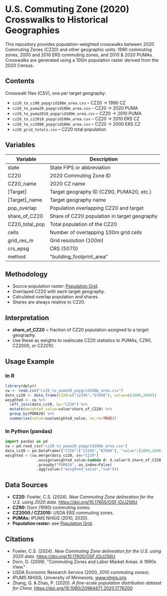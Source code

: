 # U.S. Commuting Zone (2020) Crosswalks to Historical Geographies

This repository provides population-weighted crosswalks between 2020 Commuting Zones (CZ20) and other geographic units: 1990 commuting zones, 2000 and 2010 ERS commuting zones, and 2010 & 2020 PUMAs. Crosswalks are generated using a 100m population raster derived from the 2020 Census.

## Contents
Crosswalk files (CSV), one per target geography:
- `cz20_to_cz90_popgrid100m_area.csv` – CZ20 → 1990 CZ  
- `cz20_to_puma20_popgrid100m_area.csv` – CZ20 → 2020 PUMA  
- `cz20_to_puma2010_popgrid100m_area.csv` – CZ20 → 2010 PUMA  
- `cz20_to_cz2010_popgrid100m_area.csv` – CZ20 → 2010 ERS CZ  
- `cz20_to_cz2000_popgrid100m_area.csv` – CZ20 → 2000 ERS CZ  
- `cz20_grid_totals.csv` – CZ20 total population

## Variables
| Variable        | Description |
|-----------------|-------------|
| state           | State FIPS or abbreviation |
| CZ20            | 2020 Commuting Zone ID |
| CZ20_name       | 2020 CZ name |
| [Target]        | Target geography ID (CZ90, PUMA20, etc.) |
| [Target]_name   | Target geography name |
| pop_overlap     | Population overlapping CZ20 and target |
| share_of_CZ20   | Share of CZ20 population in target geography |
| CZ20_total_pop  | Total population of the CZ20 |
| cells           | Number of overlapping 100m grid cells |
| grid_res_m      | Grid resolution (100m) |
| crs_epsg        | CRS (5070) |
| method          | "building_footprint_area" |

## Methodology
- Source population raster: [Population Grid](../population_grid/).  
- Overlayed CZ20 with each target geography.  
- Calculated overlap population and shares.  
- Shares are always relative to CZ20.

## Interpretation
- **share_of_CZ20** = fraction of CZ20 population assigned to a target geography.  
- Use these as weights to reallocate CZ20 statistics to PUMAs, CZ90, CZ2000, or CZ2010.  

## Usage Example

### In R
```r
library(dplyr)
cw <- read.csv("cz20_to_puma20_popgrid100m_area.csv")
data_cz20 <- data.frame(CZ20=c("12345","67890"), value=c(1000,2000))
weighted <- cw %>% 
  left_join(data_cz20, by="CZ20") %>% 
  mutate(weighted_value=value*share_of_CZ20) %>% 
  group_by(PUMA20) %>% 
  summarise(value=sum(weighted_value, na.rm=TRUE))
```

### In Python (pandas)
```python
import pandas as pd
cw = pd.read_csv("cz20_to_puma20_popgrid100m_area.csv")
data_cz20 = pd.DataFrame({"CZ20":["12345","67890"], "value":[1000,2000]})
weighted = (cw.merge(data_cz20, on="CZ20")
              .assign(weighted_value=lambda d: d.value*d.share_of_CZ20)
              .groupby("PUMA20", as_index=False)
              .agg(value=("weighted_value","sum")))
```

## Data Sources
- **CZ20:** Fowler, C.S. (2024). *New Commuting Zone delineation for the U.S. using 2020 data.* https://doi.org/10.17605/OSF.IO/J256U  
- **CZ90:** Dorn (1990) commuting zones.  
- **CZ2000 / CZ2010:** USDA ERS commuting zones.  
- **PUMAs:** IPUMS NHGIS (2010, 2020).  
- **Population raster:** see [Population Grid](../population_grid/).  

## Citations
- Fowler, C.S. (2024). *New Commuting Zone delineation for the U.S. using 2020 data.* https://doi.org/10.17605/OSF.IO/J256U  
- Dorn, D. (2009). "Commuting Zones and Labor Market Areas: A 1990s View."  
- USDA Economic Research Service (2000, 2010 commuting zones).  
- IPUMS NHGIS, University of Minnesota, www.nhgis.org.  
- Zhang, Q. & Zhao, P. (2020). *A fine-scale population distribution dataset for China.* https://doi.org/10.1080/20964471.2020.1776200  
